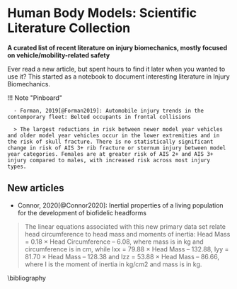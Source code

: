 # Human Body Models: Scientific Literature Collection

**A curated list of recent  literature on injury biomechanics, mostly focused on vehicle/mobility-related safety**

Ever read a new article, but spent hours to find it later when you wanted to use it? This started as a notebook to document interesting literature in Injury Biomechanics.

!!! Note "Pinboard"

      - Forman, 2019[@Forman2019]: Automobile injury trends in the contemporary fleet: Belted occupants in frontal collisions

      > The largest reductions in risk between newer model year vehicles and older model year vehicles occur in the lower extremities and in the risk of skull fracture. There is no statistically significant change in risk of AIS 3+ rib fracture or sternum injury between model year categories. Females are at greater risk of AIS 2+ and AIS 3+ injury compared to males, with increased risk across most injury types.


## New articles

- Connor, 2020[@Connor2020]: Inertial properties of a living population for the development of biofidelic headforms
> The linear equations associated with this new primary data set relate head circumference to head mass and moments of inertia: Head Mass = 0.18 × Head Circumference – 6.08, where mass is in kg and circumference is in cm, while Ixx = 79.88 × Head Mass – 132.88, Iyy = 81.70 × Head Mass – 128.38 and Izz = 53.88 × Head Mass – 86.66, where I is the moment of inertia in kg/cm2 and mass is in kg.

\bibliography
